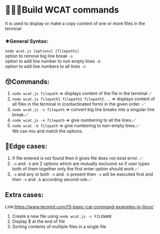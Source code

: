 # 👨🏻‍💻Build WCAT commands

It is used to display or make a copy content of one or more files in the terminal

### ⚜️General Syntax:

`node wcat.js [options] [filepaths]`<br>
option to remove big line break `-s`<br>
option to add line number to non empty lines `-b`<br>
option to add line numbers to all lines `-n`<br>

## 😚Commands:

1. `node wcat.js filepath` => displays content of the file in the terminal ✅<br>
2. `node wcat.js filepath1 filepath2 filepath3...` => displays content of all files in the terminal in (contactinated form) in the given order. ✅<br>
3. `node wcat.js -s filepath` => convert big line breaks into a singular line break.✅<br>
4. `node wcat.js -n filepath` => give numbering to all the lines.✅<br>
5. `node wcat -b filepath` => give numbering to non-empty lines.✅<br>
   We can mix and match the options.

## 😬Edge cases:

1. If file entered is not found then it gives file does not exist error. ✅ 
2. `-n` and `-b` are 2 options which are mutually exclusive so if user types both of them together only the first enter option should work.✅
3. `-s` and any or both `-n` and `-b` present then `-s` will be executed first and then `-n` and `-b` according second rule.✅

## Extra cases: 

Link:https://www.tecmint.com/13-basic-cat-command-examples-in-linux/<br>
1. Create a new file using `node wcat.js -c FILENAME`
2. Display $ at the end of file
3. Sorting contents of multiple files in a single file
